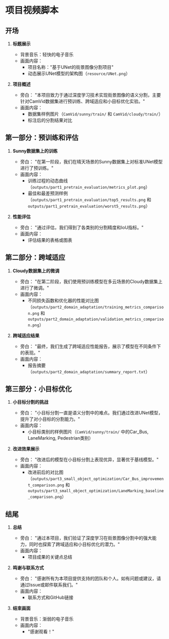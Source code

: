 # 项目视频脚本

## 开场

1. **标题展示**
   - 背景音乐：轻快的电子音乐
   - 画面内容：
     - 项目名称："基于UNet的街景图像分割项目"
     - 动态展示UNet模型的架构图（`resource/UNet.png`）

2. **项目概述**
   - 旁白：
     "本项目致力于通过深度学习技术实现街景图像的语义分割，主要针对CamVid数据集进行预训练、跨域适应和小目标优化实验。"
   - 画面内容：
     - 数据集样例图片（`CamVid/sunny/train/` 和 `CamVid/cloudy/train/`）
     - 标注后的分割结果对比

## 第一部分：预训练和评估

1. **Sunny数据集上的训练**
   - 旁白：
     "在第一阶段，我们在晴天场景的Sunny数据集上对标准UNet模型进行了预训练。"
   - 画面内容：
     - 训练过程的动态曲线（`outputs/part1_pretrain_evaluation/metrics_plot.png`）
     - 最佳和最差预测样例（`outputs/part1_pretrain_evaluation/top5_results.png` 和 `outputs/part1_pretrain_evaluation/worst5_results.png`）

2. **性能评估**
   - 旁白：
     "通过评估，我们得到了各类别的分割精度和IoU指标。"
   - 画面内容：
     - 评估结果的表格或图表

## 第二部分：跨域适应

1. **Cloudy数据集上的微调**
   - 旁白：
     "在第二阶段，我们使用预训练模型在多云场景的Cloudy数据集上进行了微调。"
   - 画面内容：
     - 不同损失函数和优化器的性能对比图（`outputs/part2_domain_adaptation/training_metrics_comparison.png` 和 `outputs/part2_domain_adaptation/validation_metrics_comparison.png`）

2. **跨域适应结果**
   - 旁白：
     "最终，我们生成了跨域适应性能报告，展示了模型在不同条件下的表现。"
   - 画面内容：
     - 报告摘要（`outputs/part2_domain_adaptation/summary_report.txt`）

## 第三部分：小目标优化

1. **小目标分割的挑战**
   - 旁白：
     "小目标分割一直是语义分割中的难点。我们通过改进UNet模型，提升了对小目标的分割能力。"
   - 画面内容：
     - 小目标类别的样例图片（`CamVid/sunny/train/` 中的Car_Bus, LaneMarking, Pedestrian类别）

2. **改进效果展示**
   - 旁白：
     "改进后的模型在小目标分割上表现优异，显著优于基线模型。"
   - 画面内容：
     - 改进前后的对比图（`outputs/part3_small_object_optimization/Car_Bus_improvement_comparison.png` 和 `outputs/part3_small_object_optimization/LaneMarking_baseline_comparison.png`）

## 结尾

1. **总结**
   - 旁白：
     "通过本项目，我们验证了深度学习在街景图像分割中的强大能力，同时也探索了跨域适应和小目标优化的潜力。"
   - 画面内容：
     - 项目成果的关键点总结

2. **鸣谢与联系方式**
   - 旁白：
     "感谢所有为本项目提供支持的团队和个人。如有问题或建议，请通过Issue或邮件联系我们。"
   - 画面内容：
     - 联系方式和GitHub链接

3. **结束画面**
   - 背景音乐：渐弱的电子音乐
   - 画面内容：
     - "感谢观看！"

